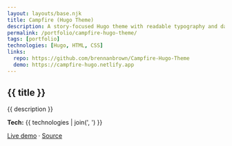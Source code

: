 ```yaml
---
layout: layouts/base.njk
title: Campfire (Hugo Theme)
description: A story-focused Hugo theme with readable typography and dark/light themes.
permalink: /portfolio/campfire-hugo-theme/
tags: [portfolio]
technologies: [Hugo, HTML, CSS]
links:
  repo: https://github.com/brennanbrown/Campfire-Hugo-Theme
  demo: https://campfire-hugo.netlify.app
---
```


<section class="prose dark:prose-invert">
  <h1>{{ title }}</h1>
  <p>{{ description }}</p>
  <p><strong>Tech:</strong> {{ technologies | join(', ') }}</p>
  <p>
    <a href="{{ links.demo }}" target="_blank" rel="noopener">Live demo</a> ·
    <a href="{{ links.repo }}" target="_blank" rel="noopener">Source</a>
  </p>
</section>
